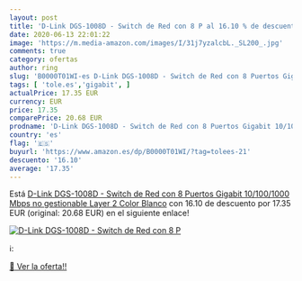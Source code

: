 ```yaml
---
layout: post
title: 'D-Link DGS-1008D - Switch de Red con 8 P al 16.10 % de descuento'
date: 2020-06-13 22:01:22
image: 'https://m.media-amazon.com/images/I/31j7yzalcbL._SL200_.jpg'
comments: true
category: ofertas
author: ring
slug: 'B0000T01WI-es D-Link DGS-1008D - Switch de Red con 8 Puertos Gigabit...'
tags: [ 'tole.es','gigabit', ]
actualPrice: 17.35 EUR
currency: EUR
price: 17.35
comparePrice: 20.68 EUR
prodname: 'D-Link DGS-1008D - Switch de Red con 8 Puertos Gigabit 10/100/1000 Mbps no gestionable Layer 2  Color Blanco'
country: 'es'
flag: '🇪🇸'
buyurl: 'https://www.amazon.es/dp/B0000T01WI/?tag=tolees-21'
descuento: '16.10'
average: '17.35'
---
```


Está [D-Link DGS-1008D - Switch de Red con 8 Puertos Gigabit 10/100/1000 Mbps no gestionable Layer 2  Color Blanco](https://www.amazon.es/dp/B0000T01WI/?tag=tolees-21) con 16.10 de descuento por 17.35 EUR (original: 20.68 EUR) en el siguiente enlace!

[![D-Link DGS-1008D - Switch de Red con 8 P](https://m.media-amazon.com/images/I/31j7yzalcbL._SL200_.jpg)](https://www.amazon.es/dp/B0000T01WI/?tag=tolees-21)

ℹ️:


[🛒 Ver la oferta!!](https://www.amazon.es/dp/B0000T01WI/?tag=tolees-21)
